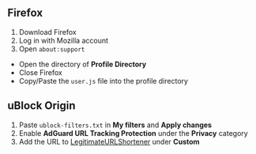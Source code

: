 ## Firefox

1. Download Firefox
2. Log in with Mozilla account
3. Open `about:support`

- Open the directory of **Profile Directory**
- Close Firefox
- Copy/Paste the `user.js` file into the profile directory

## uBlock Origin

1. Paste `ublock-filters.txt` in **My filters** and **Apply changes**
2. Enable **AdGuard URL Tracking Protection** under the **Privacy** category
3. Add the URL to [LegitimateURLShortener](https://raw.githubusercontent.com/DandelionSprout/adfilt/master/LegitimateURLShortener.txt) under **Custom**
